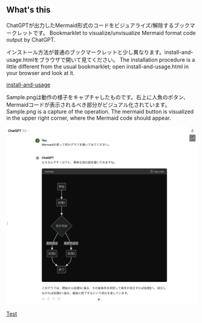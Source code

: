 ## What's this
ChatGPTが出力したMermaid形式のコードをビジュアライズ/解除するブックマークレットです。
Bookmarklet to visualize/unvisualize Mermaid format code output by ChatGPT.

インストール方法が普通のブックマークレットと少し異なります。install-and-usage.htmlをブラウザで開いて見てください。
The installation procedure is a little different from the usual bookmarklet; open install-and-usage.html in your browser and look at it.

[install-and-usage](https://sou3ilow.github.io/chatgpt-mermaid-bookmarklet/install-and-usage.html)

Sample.pngは動作の様子をキャプチャしたものです。右上に人魚のボタン、Mermaidコードが表示されるべき部分がビジュアル化されています。
Sample.png is a capture of the operation. The mermaid button is visualized in the upper right corner, where the Mermaid code should appear.

![capture](image/sample.png)

[Test](javascript:%28function%28%29%7Blet%20isRendered%3D!1%3Bconst%20label%3D%22%F0%9F%A7%9C%E2%80%8D%E2%99%80%EF%B8%8F%EF%B8%8F%22%2Cversion%3D%22ver.%202024%20Apr%2030%22%2CstorageName%3D%22mermaidScript%22%2CstorageDate%3D%22mermaidScriptDate%22%2Cselector%3D%22code.language-mermaid%22%3Bfunction%20listupTargets%28e%3Ddocument.body%29%7Bconst%20t%3D%5B%5D%3Bt.push%28...e.querySelectorAll%28selector%29%29%3Breturn%20e.querySelectorAll%28%22*%22%29.forEach%28%28e%3D%3E%7Be.shadowRoot%26%26t.push%28...listupTargets%28e.shadowRoot%29%29%7D%29%29%2Ct%7Dfunction%20render%28%29%7Blet%20e%3DlistupTargets%28%29%3Be.forEach%28%28e%3D%3E%7Be.dataset.original%3De.textContent%7D%29%29%2Cmermaid.run%28%7Bnodes%3Ae%2CsuppressErrors%3A!0%7D%29%2CisRendered%3D!0%2Cconsole.info%28%60%24%7Blabel%7D%20rendered%60%29%7Dfunction%20restore%28%29%7BlistupTargets%28%29.forEach%28%28e%3D%3E%7Be.querySelectorAll%28%22svg%22%29.forEach%28%28e%3D%3E%7Be.remove%28%29%7D%29%29%2Ce.dataset.processed%26%26%28e.textContent%3De.dataset.original%2Cdelete%20e.dataset.processed%29%7D%29%29%2CisRendered%3D!1%2Cconsole.info%28%60%24%7Blabel%7D%20restored%60%29%7Dfunction%20loadScriptFromStorage%28%29%7Blet%20e%3DlocalStorage.getItem%28storageName%29%2Ct%3Dnew%20Date%28localStorage.getItem%28storageDate%29%29%3BloadScript%28e%29%2Cconsole.info%28%60%24%7Blabel%7D%20script%20loaded%20from%20localStorage.%24%7BstorageName%7D%2C%20stored%20on%20%24%7Bt.toISOString%28%29%7D%60%29%7Dfunction%20loadScript%28e%29%7Bwindow.mermaid%26%26delete%20window.mermaid%3Bconst%20t%3D%22mermaid-onthefly%22%3Blet%20o%3Ddocument.head.querySelector%28%22%23%22%2Bt%29%3Bo%26%26document.head.removeChild%28o%29%3Bconst%20r%3Ddocument.createElement%28%22script%22%29%3Br.id%3Dt%2Cr.textContent%3De%2Cdocument.head.appendChild%28r%29%2Cmermaid.initialize%28%7Btheme%3A%22dark%22%7D%29%7Dfunction%20setupDragDropListener%28e%29%7Be.addEventListener%28%22dragover%22%2C%28function%28t%29%7Bt.preventDefault%28%29%2Ce.classList.add%28%22dragover%22%29%7D%29%29%2Ce.addEventListener%28%22dragleave%22%2C%28function%28t%29%7Be.classList.remove%28%22dragover%22%29%7D%29%29%2Ce.addEventListener%28%22drop%22%2C%28function%28t%29%7Bt.preventDefault%28%29%2Ce.classList.remove%28%22dragover%22%29%3Bconst%20o%3Dt.dataTransfer.files%5B0%5D%3Bif%28!o%29return%3Bconst%20r%3Dnew%20FileReader%3Br.onload%3Dfunction%28e%29%7Bnew%20Date%3BloadScript%28e.target.result%29%3Bconsole.info%28%60%24%7Blabel%7D%20Script%20is%20reloaded.%60%29%2Cwindow.alert%28%22Script%20is%20reloaded.%22%29%7D%2Cr.readAsText%28o%29%7D%29%29%7Dfunction%20setup%28%29%7BlocalStorage.getItem%28storageName%29%26%26loadScriptFromStorage%28%29%3Bconst%20e%3D%22mermaidButton%22%3Bif%28document.querySelector%28%22%23%22%2Be%29%29%3Belse%7Blet%20t%3Ddocument.createElement%28%22style%22%29%3Bdocument.head.appendChild%28t%29%2Ct.sheet.insertRule%28%60%23%24%7Be%7D%20%7B%5Cn%20%20%20%20%20%20%20%20%20%20%20%20%20%20%20%20display%3A%20inline%20!important%3B%5Cn%20%20%20%20%20%20%20%20%20%20%20%20%20%20%20%20position%3A%20fixed%3B%5Cn%20%20%20%20%20%20%20%20%20%20%20%20%20%20%20%20top%3A%2050px%3B%5Cn%20%20%20%20%20%20%20%20%20%20%20%20%20%20%20%20right%3A%2020px%3B%5Cn%20%20%20%20%20%20%20%20%20%20%20%20%20%20%20%20font-size%3A%2018pt%3B%5Cn%20%20%20%20%20%20%20%20%20%20%20%20%20%20%20%20border%3A%201px%20solid%20lightgray%3B%5Cn%20%20%20%20%20%20%20%20%20%20%20%20%20%20%20%20border-radius%3A%205px%3B%5Cn%20%20%20%20%20%20%20%20%20%20%20%20%20%20%20%20padding%3A%201px%205px%3B%5Cn%20%20%20%20%20%20%20%20%20%20%20%20%7D%60%2Ct.sheet.cssRules.length%29%2Ct.sheet.insertRule%28%60%23%24%7Be%7D.dragover%20%7B%5Cn%20%20%20%20%20%20%20%20%20%20%20%20%20%20%20%20background-color%3A%20pink%3B%5Cn%20%20%20%20%20%20%20%20%20%20%20%20%7D%60%2Ct.sheet.cssRules.length%29%3Blet%20o%3Ddocument.createElement%28%22button%22%29%3Bo.id%3De%2Co.textContent%3Dlabel%2CsetupDragDropListener%28o%29%2Cdocument.body.appendChild%28o%29%2Co.addEventListener%28%22click%22%2C%28function%28%29%7Bif%28!window.mermaid%29%7Bconst%20e%3D%22Mermaid%20is%20not%20loaded.%20Please%20follow%20the%20steps%20below%20to%20set%20it%20up.%5Cn%5Cn1.%20Download%20Mermaid%20JS%20from%20https%3A%2F%2Fcdn.jsdelivr.net%2Fnpm%2Fmermaid%2Fdist%2Fmermaid.min.js%5Cn2.%20Drag%20%26%20drop%20the%20script%20file%20on%20the%20mermaid%20button%20on%20this%20page.%22%3Bthrow%20window.alert%28e%29%2Ce%7DisRendered%3F%28restore%28%29%2Co.style.backgroundColor%3D%22white%22%29%3A%28render%28%29%2Co.style.backgroundColor%3D%22gray%22%29%7D%29%29%7Dlet%20t%3DlocalStorage.getItem%28storageDate%29%3Bconsole.info%28%60%24%7Blabel%7D%20hello!%20bookmarklet%3A%24%7Bversion%7D%20script%3A%20%24%7Bt%7D%60%29%7Dsetup%28%29%3B%7D%29%28%29)
